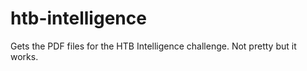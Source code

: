 # htb-intelligence

Gets the PDF files for the HTB Intelligence challenge.
Not pretty but it works.
